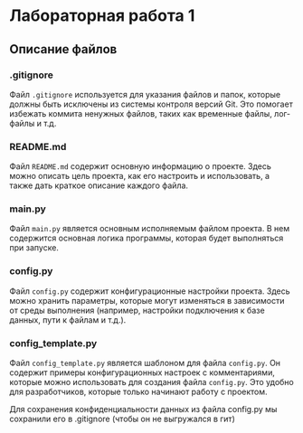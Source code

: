 # Лабораторная работа 1

## Описание файлов

### .gitignore
Файл `.gitignore` используется для указания файлов и папок, которые должны быть исключены из системы контроля версий Git. Это помогает избежать коммита ненужных файлов, таких как временные файлы, лог-файлы и т.д.

### README.md
Файл `README.md` содержит основную информацию о проекте. Здесь можно описать цель проекта, как его настроить и использовать, а также дать краткое описание каждого файла.

### main.py
Файл `main.py` является основным исполняемым файлом проекта. В нем содержится основная логика программы, которая будет выполняться при запуске.

### config.py
Файл `config.py` содержит конфигурационные настройки проекта. Здесь можно хранить параметры, которые могут изменяться в зависимости от среды выполнения (например, настройки подключения к базе данных, пути к файлам и т.д.).

### config_template.py
Файл `config_template.py` является шаблоном для файла `config.py`. Он содержит примеры конфигурационных настроек с комментариями, которые можно использовать для создания файла `config.py`. Это удобно для разработчиков, которые только начинают работу с проектом.

Для сохранения конфиденциальности данных из файла config.py мы сохранили его в .gitignore (чтобы он не выгружался в гит)
